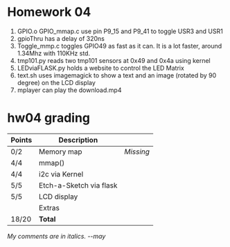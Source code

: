 # Homework 04
1. GPIO.o GPIO_mmap.c use pin P9_15 and P9_41 to toggle USR3 and USR1
2. gpioThru has a delay of 320ns
3. Toggle_mmp.c toggles GPIO49 as fast as it can. It is a lot faster, around 1.34Mhz with 110KHz std.  
4. tmp101.py reads two tmp101 sensors at 0x49 and 0x4a using kernel
5. LEDviaFLASK.py holds a website to control the LED Matrix
6. text.sh uses imagemagick to show a text and an image (rotated by 90 degree) on the LCD display
7. mplayer can play the download.mp4


# hw04 grading

| Points      | Description | |
| ----------- | ----------- | - |
|  0/2 | Memory map | *Missing*
|  4/4 | mmap()
|  4/4 | i2c via Kernel
|  5/5 | Etch-a-Sketch via flask
|  5/5 | LCD display
|      | Extras
| 18/20 | **Total**

*My comments are in italics. --may*

